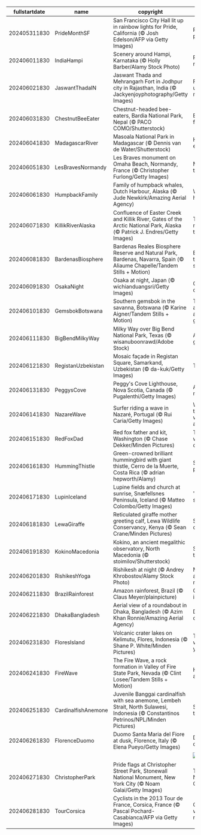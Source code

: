 |fullstartdate|name|copyright|title|image|
|--|--|--|--|--|
202405311830|PrideMonthSF|San Francisco City Hall lit up in rainbow lights for Pride, California (© Josh Edelson/AFP via Getty Images)|Pride, no prejudice|![](/en-IN/2024/06/202405311830PrideMonthSF.jpg)|
202406011830|IndiaHampi|Scenery around Hampi, Karnataka (© Holly Barber/Alamy Stock Photo)|Rocks and revelations|![](/en-IN/2024/06/202406011830IndiaHampi.jpg)|
202406021830|JaswantThadaIN|Jaswant Thada and Mehrangarh Fort in Jodhpur city in Rajasthan, India (© Jackyenjoyphotography/Getty Images)|Fort-unately majestic|![](/en-IN/2024/06/202406021830JaswantThadaIN.jpg)|
202406031830|ChestnutBeeEater|Chestnut-headed bee-eaters, Bardia National Park, Nepal (© PACO COMO/Shutterstock)|Birds of a feather…|![](/en-IN/2024/06/202406031830ChestnutBeeEater.jpg)|
202406041830|MadagascarRiver|Masoala National Park in Madagascar (© Dennis van de Water/Shutterstock)|Happy b-earth-day!|![](/en-IN/2024/06/202406041830MadagascarRiver.jpg)|
202406051830|LesBravesNormandy|Les Braves monument on Omaha Beach, Normandy, France (© Christopher Furlong/Getty Images)|Monumental tribute|![](/en-IN/2024/06/202406051830LesBravesNormandy.jpg)|
202406061830|HumpbackFamily|Family of humpback whales, Dutch Harbour, Alaska (© Jude Newkirk/Amazing Aerial Agency)|Waves of hope|![](/en-IN/2024/06/202406061830HumpbackFamily.jpg)|
202406071830|KillikRiverAlaska|Confluence of Easter Creek and Killik River, Gates of the Arctic National Park, Alaska (© Patrick J. Endres/Getty Images)|The meeting of the waters|![](/en-IN/2024/06/202406071830KillikRiverAlaska.jpg)|
202406081830|BardenasBiosphere|Bardenas Reales Biosphere Reserve and Natural Park, Bardenas, Navarra, Spain (© Aliaume Chapelle/Tandem Stills + Motion)|Breath-taking silence|![](/en-IN/2024/06/202406081830BardenasBiosphere.jpg)|
202406091830|OsakaNight|Osaka at night, Japan (© wichianduangsri/Getty Images)|City of neon dreams|![](/en-IN/2024/06/202406091830OsakaNight.jpg)|
202406101830|GemsbokBotswana|Southern gemsbok in the savanna, Botswana (© Karine Aigner/Tandem Stills + Motion)|These antelopes are real gems|![](/en-IN/2024/06/202406101830GemsbokBotswana.jpg)|
202406111830|BigBendMilkyWay|Milky Way over Big Bend National Park, Texas (© wisanuboonrawd/Adobe Stock)|A galactic gig|![](/en-IN/2024/06/202406111830BigBendMilkyWay.jpg)|
202406121830|RegistanUzbekistan|Mosaic façade in Registan Square, Samarkand, Uzbekistan (© da-kuk/Getty Images)|Tile tales|![](/en-IN/2024/06/202406121830RegistanUzbekistan.jpg)|
202406131830|PeggysCove|Peggy's Cove Lighthouse, Nova Scotia, Canada (© Pugalenthi/Getty Images)|Alone but never lonely|![](/en-IN/2024/06/202406131830PeggysCove.jpg)|
202406141830|NazareWave|Surfer riding a wave in Nazaré, Portugal (© Rui Caria/Getty Images)|Where there's a will, there's a wave|![](/en-IN/2024/06/202406141830NazareWave.jpg)|
202406151830|RedFoxDad|Red fox father and kit, Washington (© Chase Dekker/Minden Pictures)|This father won't be outfoxed|![](/en-IN/2024/06/202406151830RedFoxDad.jpg)|
202406161830|HummingThistle|Green-crowned brilliant hummingbird with giant thistle, Cerro de la Muerte, Costa Rica (© adrian hepworth/Alamy)|Spread the pollen|![](/en-IN/2024/06/202406161830HummingThistle.jpg)|
202406171830|LupinIceland|Lupine fields and church at sunrise, Snæfellsnes Peninsula, Iceland (© Matteo Colombo/Getty Images)|'Lupin' into summer|![](/en-IN/2024/06/202406171830LupinIceland.jpg)|
202406181830|LewaGiraffe|Reticulated giraffe mother greeting calf, Lewa Wildlife Conservancy, Kenya (© Sean Crane/Minden Pictures)|Spot-on connection|![](/en-IN/2024/06/202406181830LewaGiraffe.jpg)|
202406191830|KokinoMacedonia|Kokino, an ancient megalithic observatory, North Macedonia (© stoimilov/Shutterstock)|Sunrise on the Solstice|![](/en-IN/2024/06/202406191830KokinoMacedonia.jpg)|
202406201830|RishikeshYoga|Rishikesh at night (© Andrey Khrobostov/Alamy Stock Photo)|Meditate and navigate|![](/en-IN/2024/06/202406201830RishikeshYoga.jpg)|
202406211830|BrazilRainforest|Amazon rainforest, Brazil (© Claus Meyer/plainpicture)|Getting lost in the mist|![](/en-IN/2024/06/202406211830BrazilRainforest.jpg)|
202406221830|DhakaBangladesh|Aerial view of a roundabout in Dhaka, Bangladesh (© Azim Khan Ronnie/Amazing Aerial Agency)|Dark night, city lights|![](/en-IN/2024/06/202406221830DhakaBangladesh.jpg)|
202406231830|FloresIsland|Volcanic crater lakes on Kelimutu, Flores, Indonesia (© Shane P. White/Minden Pictures)|The views will blue your mind|![](/en-IN/2024/06/202406231830FloresIsland.jpg)|
202406241830|FireWave|The Fire Wave, a rock formation in Valley of Fire State Park, Nevada (© Clint Losee/Tandem Stills + Motion)|Hot spot for a cool photo|![](/en-IN/2024/06/202406241830FireWave.jpg)|
202406251830|CardinalfishAnemone|Juvenile Banggai cardinalfish with sea anemone, Lembeh Strait, North Sulawesi, Indonesia (© Constantinos Petrinos/NPL/Minden Pictures)|Stripe-tacular!|![](/en-IN/2024/06/202406251830CardinalfishAnemone.jpg)|
202406261830|FlorenceDuomo|Duomo Santa Maria del Fiore at dusk, Florence, Italy (© Elena Pueyo/Getty Images)|Dome sweet dome|![](/en-IN/2024/06/202406261830FlorenceDuomo.jpg)|
||||![](/en-IN/2024/06/.jpg)|
202406271830|ChristopherPark|Pride flags at Christopher Street Park, Stonewall National Monument, New York City (© Noam Galai/Getty Images)|The pride of New York City|![](/en-IN/2024/06/202406271830ChristopherPark.jpg)|
202406281830|TourCorsica|Cyclists in the 2013 Tour de France, Corsica, France (© Pascal Pochard-Casabianca/AFP via Getty Images)|Corsican win this race|![](/en-IN/2024/06/202406281830TourCorsica.jpg)|
